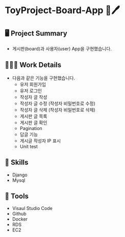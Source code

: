# ToyProject-Board-App  📝🖊
## 🖥 Project Summary
- 게시판(board)과 사용자(user) App을 구현했습니다.

## 👩🏻‍💻 Work Details
- 다음과 같은 기능을 구현했습니다.
   - 유저 회원가입
   - 유저 로그인 
   - 작성자 글 작성
   - 작성자 글 수정 (작성자 비밀번호로 수정)
   - 작성자 글 삭제 (작성자 비밀번호로 삭제)
   - 게시판 글 목록
   - 게시판 글 확인
   - Pagination
   - 답글 기능
   - 게시글 작성자 IP 표시
   - Unit test

## 🔧 Skills
- Django
- Mysql

## 🔧 Tools
- Visaul Studio Code
- Github
- Docker
- RDS
- EC2
